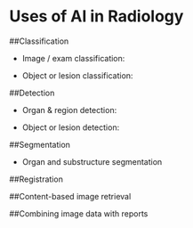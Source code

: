 # Uses of AI in Radiology

##Classification

* Image / exam classification:

* Object or lesion classification:

##Detection

* Organ & region detection:

* Object or lesion detection:

##Segmentation

* Organ and substructure segmentation

##Registration

##Content-based image retrieval

##Combining image data with reports



